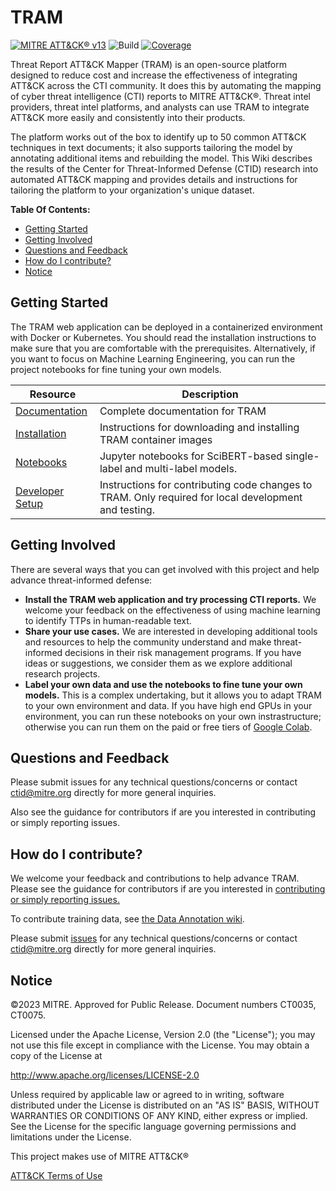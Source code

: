 # TRAM

[![MITRE ATT&CK® v13](https://img.shields.io/badge/MITRE%20ATT%26CK®-v13-red)](https://attack.mitre.org/versions/v13/)
![Build](https://img.shields.io/github/actions/workflow/status/center-for-threat-informed-defense/tram/test.yml)
[![Coverage](https://img.shields.io/codecov/c/github/center-for-threat-informed-defense/tram?token=ejCIZhBRGr)](https://codecov.io/gh/center-for-threat-informed-defense/tram)

Threat Report ATT&CK Mapper (TRAM) is an open-source platform designed to reduce cost
and increase the effectiveness of integrating ATT&CK  across the CTI community. It does
this by automating the mapping of cyber threat intelligence (CTI) reports to MITRE
ATT&CK®. Threat intel providers, threat intel platforms, and analysts can use TRAM to
integrate ATT&CK more easily and consistently into their products.

The platform works out of the box to identify up to 50 common ATT&CK techniques in text
documents; it also supports tailoring the model by annotating additional items and
rebuilding the model. This Wiki describes the results of the Center for Threat-Informed
Defense (CTID) research into automated ATT&CK mapping and provides details and
instructions for tailoring the platform to your organization's unique dataset.

**Table Of Contents:**

- [Getting Started](#getting-started)
- [Getting Involved](#getting-involved)
- [Questions and Feedback](#questions-and-feedback)
- [How do I contribute?](#how-do-i-contribute)
- [Notice](#notice)

## Getting Started

The TRAM web application can be deployed in a containerized environment with Docker or
Kubernetes. You should read the installation instructions to make sure that you are
comfortable with the prerequisites. Alternatively, if you want to focus on Machine
Learning Engineering, you can run the project notebooks for fine tuning your own models.

| Resource                                                                                         | Description                                                                                          |
| ------------------------------------------------------------------------------------------------ | ---------------------------------------------------------------------------------------------------- |
| [Documentation](https://github.com/center-for-threat-informed-defense/tram/wiki)                 | Complete documentation for TRAM                                                                      |
| [Installation](https://github.com/center-for-threat-informed-defense/tram/wiki/Installation)     | Instructions for downloading and installing TRAM container images                                    |
| [Notebooks](https://github.com/center-for-threat-informed-defense/tram/tree/main/user_notebooks) | Jupyter notebooks for SciBERT-based single-label and multi-label models.                             |
| [Developer Setup](https://github.com/center-for-threat-informed-defense/tram/wiki/Developers)    | Instructions for contributing code changes to TRAM. Only required for local development and testing. |

## Getting Involved

There are several ways that you can get involved with this project and help advance
threat-informed defense:

- **Install the TRAM web application and try processing CTI reports.** We welcome your
  feedback on the effectiveness of using machine learning to identify TTPs in
  human-readable text.
- **Share your use cases.** We are interested in developing additional tools and
  resources to help the community understand and make threat-informed decisions in their
  risk management programs. If you have ideas or suggestions, we consider them as we
  explore additional research projects.
- **Label your own data and use the notebooks to fine tune your own models.** This is a
  complex undertaking, but it allows you to adapt TRAM to your own environment and data.
  If you have high end GPUs in your environment, you can run these notebooks on your own
  instrastructure; otherwise you can run them on the paid or free tiers of [Google
  Colab](https://colab.research.google.com/).

## Questions and Feedback

Please submit issues for any technical questions/concerns or contact
ctid@mitre.org directly for more general inquiries.

Also see the guidance for contributors if are you interested in contributing or simply
reporting issues.

## How do I contribute?

We welcome your feedback and contributions to help advance TRAM. Please see the
guidance for contributors if are you interested in [contributing or simply
reporting issues.](/CONTRIBUTING.md)

To contribute training data, see [the Data Annotation wiki](https://github.com/center-for-threat-informed-defense/tram/wiki/Data-Annotation).

Please submit
[issues](https://github.com/center-for-threat-informed-defense/tram/issues) for
any technical questions/concerns or contact ctid@mitre.org directly
for more general inquiries.

## Notice

©2023 MITRE. Approved for Public Release. Document numbers CT0035, CT0075.

Licensed under the Apache License, Version 2.0 (the "License"); you may not use
this file except in compliance with the License. You may obtain a copy of the
License at

<http://www.apache.org/licenses/LICENSE-2.0>

Unless required by applicable law or agreed to in writing, software distributed
under the License is distributed on an "AS IS" BASIS, WITHOUT WARRANTIES OR
CONDITIONS OF ANY KIND, either express or implied. See the License for the
specific language governing permissions and limitations under the License.

This project makes use of MITRE ATT&CK®

[ATT&CK Terms of Use](https://attack.mitre.org/resources/terms-of-use/)
